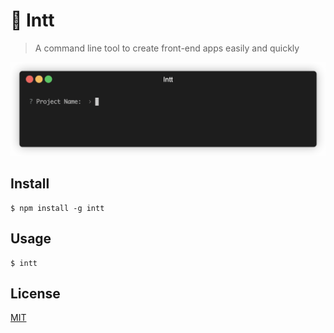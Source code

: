 # 🎉 Intt

> A command line tool to create front-end apps easily and quickly

![](screenshots/example.gif)

## Install

```
$ npm install -g intt
```

## Usage

```
$ intt
```

## License

[MIT](https://github.com/cicec/intt/blob/master/LICENSE)
